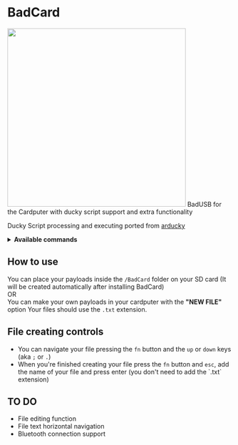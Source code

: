# BadCard
<img src="https://github.com/VoidNoi/BadCard/blob/main/BADCARD.png" height="400">
BadUSB for the Cardputer with ducky script support and extra functionality

Ducky Script processing and executing ported from [arducky](https://github.com/Creased/arducky)

<details>
  <summary>
    <strong>Available commands</strong>
  </summary>
  
     (1) Commands without payload:
     - ENTER
     - MENU <=> APP
     - DOWNARROW <=> DOWN
     - LEFTARROW <=> LEFT
     - RIGHTARROW <=> RIGHT
     - UPARROW <=> UP
     - BREAK <=> PAUSE
     - CAPSLOCK
     - DELETE
     - END
     - ESC <=> ESCAPE
     - HOME
     - INSERT
     - NUMLOCK
     - PAGEUP
     - PAGEDOWN
     - PRINTSCREEN
     - SCROLLLOCK
     - SPACE
     - TAB
     - REPLAY (global commands aren't implemented)
     
     (2) Commands with payload:
     - DEFAULT_DELAY <=> DEFAULTDELAY (global commands aren't implemented.)
     - DELAY (+int)
     - STRING (+string)
     - GUI <=> WINDOWS (+char)
     - SHIFT (+char or key)
     - ALT (+char or key)
     - CTRL <=> CONTROL (+char or key)
     - REM (+string)
  
</details>

## How to use
You can place your payloads inside the `/BadCard` folder on your SD card (It will be created automatically after installing BadCard)
<br/>
OR
<br/>
You can make your own payloads in your cardputer with the <strong>"NEW FILE"</strong> option 
Your files should use the `.txt` extension.

## File creating controls
<ul>
  <li>
    You can navigate your file pressing the <code>fn</code> button and the <code>up</code> or <code>down</code> keys (aka <code>;</code> or <code>.</code>)
  </li>
  <li>
    When you're finished creating your file press the <code>fn</code> button and <code>esc</code>, add the name of your file and press enter (you don't need to add the `.txt` extension)
  </li>
</ul>

## TO DO
<ul>
  <li>
    File editing function
  </li>
  <li>
    File text horizontal navigation
  </li>
  <li>
    Bluetooth connection support
  </li>
</ul>
